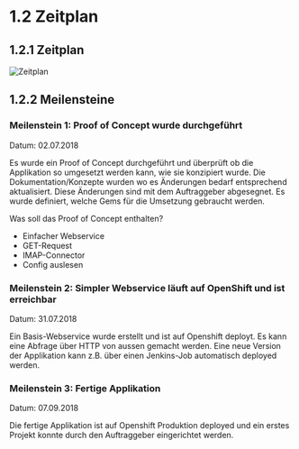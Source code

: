 # 1.2 Zeitplan

## 1.2.1 Zeitplan

![Zeitplan](https://raw.githubusercontent.com/puzzle/mailbox-watcher/master/doc/1_initialisierung/img/zeitplan.jpg)

## 1.2.2 Meilensteine

### Meilenstein 1: Proof of Concept wurde durchgeführt

Datum: 02.07.2018

Es wurde ein Proof of Concept durchgeführt und überprüft ob die Applikation so umgesetzt werden kann,
wie sie konzipiert wurde. Die Dokumentation/Konzepte wurden wo es Änderungen bedarf entsprechend aktualisiert. Diese Änderungen sind mit dem Auftraggeber abgesegnet. Es wurde definiert, welche Gems für die Umsetzung gebraucht werden.

Was soll das Proof of Concept enthalten?
* Einfacher Webservice
* GET-Request
* IMAP-Connector
* Config auslesen

### Meilenstein 2: Simpler Webservice läuft auf OpenShift und ist erreichbar

Datum: 31.07.2018

Ein Basis-Webservice wurde erstellt und ist auf Openshift deployt. Es kann eine Abfrage über HTTP von aussen gemacht werden. Eine neue Version der Applikation kann z.B. über einen Jenkins-Job automatisch deployed werden.

### Meilenstein 3: Fertige Applikation 

Datum: 07.09.2018

Die fertige Applikation ist auf Openshift Produktion deployed und ein erstes Projekt konnte durch den Auftraggeber eingerichtet werden.
